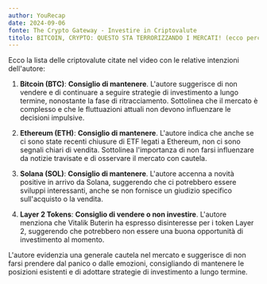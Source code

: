 ```yaml
---
author: YouRecap
date: 2024-09-06
fonte: The Crypto Gateway - Investire in Criptovalute
titolo: BITCOIN, CRYPTO: QUESTO STA TERRORIZZANDO I MERCATI! (ecco perché continua a scendere!)
---
```


Ecco la lista delle criptovalute citate nel video con le relative intenzioni dell'autore:

1. **Bitcoin (BTC)**: **Consiglio di mantenere**. L'autore suggerisce di non vendere e di continuare a seguire strategie di investimento a lungo termine, nonostante la fase di ritracciamento. Sottolinea che il mercato è complesso e che le fluttuazioni attuali non devono influenzare le decisioni impulsive.

2. **Ethereum (ETH)**: **Consiglio di mantenere**. L'autore indica che anche se ci sono state recenti chiusure di ETF legati a Ethereum, non ci sono segnali chiari di vendita. Sottolinea l'importanza di non farsi influenzare da notizie travisate e di osservare il mercato con cautela.

3. **Solana (SOL)**: **Consiglio di mantenere**. L'autore accenna a novità positive in arrivo da Solana, suggerendo che ci potrebbero essere sviluppi interessanti, anche se non fornisce un giudizio specifico sull'acquisto o la vendita.

4. **Layer 2 Tokens**: **Consiglio di vendere o non investire**. L'autore menziona che Vitalik Buterin ha espresso disinteresse per i token Layer 2, suggerendo che potrebbero non essere una buona opportunità di investimento al momento.

L'autore evidenzia una generale cautela nel mercato e suggerisce di non farsi prendere dal panico o dalle emozioni, consigliando di mantenere le posizioni esistenti e di adottare strategie di investimento a lungo termine.
